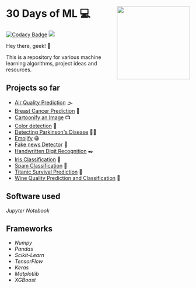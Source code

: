 # 30 Days of ML :computer: <image src="pic.jpg" width=200 align="right">

[![Codacy Badge](https://app.codacy.com/project/badge/Grade/99d74d6b8bb049678ae8ae744dd2977b)](https://www.codacy.com/gh/rakshaa2000/30-Days-of-ML/dashboard?utm_source=github.com&amp;utm_medium=referral&amp;utm_content=rakshaa2000/30-Days-of-ML&amp;utm_campaign=Badge_Grade)
[![](https://colab.research.google.com/assets/colab-badge.svg)]()

Hey there, geek! :wave:

This is a repository for various machine learning algorithms, project ideas and resources.

## Projects so far

-   [Air Quality Prediction](Air_Quality/) :fog:
-   [Breast Cancer Prediction](Breast_Cancer_Prediction/) :older_woman:
-   [Cartoonify an Image](Cartoonify_an_Image/) :tv:
-   [Color detection](Color_Detection/) :rainbow:
-   [Detecting Parkinson's Disease](Detecting_Parkinson’s_Disease/) :standing_man:
-   [Emojify](Emojify/) :grinning:
-   [Fake news Detector](Fake_news_Detector/) :newspaper:
-   [Handwritten Digit Recognition](Handwritten_Digit_Recognition/) :black_nib:
-   [Iris Classification](Iris_Classification/) :hibiscus:
-   [Spam Classification](Spam_Classification/) :e-mail:
-   [Titanic Survival Prediction](Titanic/) :ship:
-   [Wine Quality Prediction and Classification](Wine_Quality/) :wine_glass:

## Software used
*Jupyter Notebook*

## Frameworks
-   *Numpy*
-   *Pandas*
-   *Scikit-Learn*
-   *TensorFlow*
-   *Keras*
-   *Matplotlib*
-   *XGBoost*
